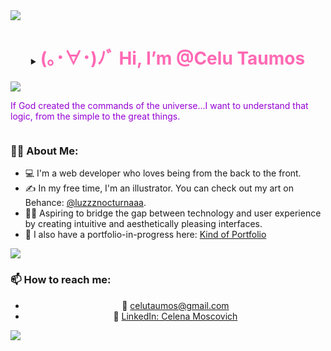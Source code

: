 <!--horizontal divider(gradiant)-->
<img src="https://user-images.githubusercontent.com/73097560/115834477-dbab4500-a447-11eb-908a-139a6edaec5c.gif">

<div id="user-content-toc">
  <details align="center"> 
  <summary><h1 style="display: inline-block"><span style="color: #ff69b4;">(｡･∀･)ﾉﾞ Hi, I’m @Celu Taumos</span></h1></summary>
  
<p style="display: inline-block"><span style="color: #9400d3;">my real name's Celena Anette Moscovich,by the way</span></p>
  </details>

</div>

<!--horizontal divider(gradiant)-->
<img src="https://user-images.githubusercontent.com/73097560/115834477-dbab4500-a447-11eb-908a-139a6edaec5c.gif">
<p style="display: inline-block"><span style="color: #9400d3;">If God created the commands of the universe...I want to understand that logic, from the simple to the great things.</span></p>

### 👩‍💻 About Me:

- 💻 I'm a web developer who loves being from the back to the front.
- ✍ In my free time, I'm an illustrator. You can check out my art on Behance: [@luzzznocturnaaa](https://www.behance.net/luzzznocturnaaa).
- 🦹‍♀️ Aspiring to bridge the gap between technology and user experience by creating intuitive and aesthetically pleasing interfaces.
- 🖖 I also have a portfolio-in-progress here: [Kind of Portfolio](https://celutaumos.github.io/kindOfPortolio/)



<!--horizontal divider(gradiant)-->
<img src="https://user-images.githubusercontent.com/73097560/115834477-dbab4500-a447-11eb-908a-139a6edaec5c.gif">

### 📫 How to reach me:
<ul align="center">
  <li>📧 <a href="mailto:celutaumos@gmail.com">celutaumos@gmail.com</a></li>
  <li>🔗 <a href="https://www.linkedin.com/in/celena-moscovich-2a42a2251/">LinkedIn: Celena Moscovich</a></li>
</ul>

<!--horizontal divider(gradiant)-->
<img src="https://user-images.githubusercontent.com/73097560/115834477-dbab4500-a447-11eb-908a-139a6edaec5c.gif">

